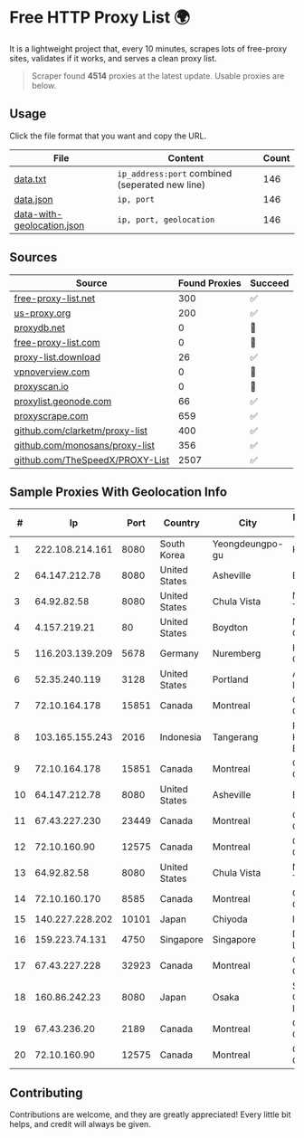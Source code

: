 
# Free HTTP Proxy List 🌍

It is a lightweight project that, every 10 minutes, scrapes lots of free-proxy sites, validates if it works, and serves a clean proxy list.


> Scraper found **4514** proxies at the latest update. Usable proxies are below.

## Usage

Click the file format that you want and copy the URL.


|File|Content|Count|
|----|-------|-----|
|[data.txt](https://raw.githubusercontent.com/themiralay/Proxy-List-World/master/data.txt)|`ip_address:port` combined (seperated new line)|146|
|[data.json](https://raw.githubusercontent.com/themiralay/Proxy-List-World/master/data.json)|`ip, port`|146|
|[data-with-geolocation.json](https://raw.githubusercontent.com/themiralay/Proxy-List-World/master/data-with-geolocation.json)|`ip, port, geolocation`|146|

## Sources

|Source|Found Proxies|Succeed|
|------|-------------|-------|
|[free-proxy-list.net](https://free-proxy-list.net)|300|✅|
|[us-proxy.org](https://www.us-proxy.org)|200|✅|
|[proxydb.net](http://proxydb.net)|0|🚫|
|[free-proxy-list.com](https://free-proxy-list.com/?page=&port=&type%5B%5D=http&type%5B%5D=https&up_time=0&search=Search)|0|🚫|
|[proxy-list.download](https://www.proxy-list.download/HTTP)|26|✅|
|[vpnoverview.com](https://vpnoverview.com/privacy/anonymous-browsing/free-proxy-servers)|0|🚫|
|[proxyscan.io](https://www.proxyscan.io)|0|🚫|
|[proxylist.geonode.com](https://proxylist.geonode.com/api/proxy-list?limit=300&page=1&sort_by=lastChecked&sort_type=desc&protocols=http,https)|66|✅|
|[proxyscrape.com](https://api.proxyscrape.com/v2/?request=displayproxies&protocol=http&timeout=10000&country=all&ssl=all&anonymity=all)|659|✅|
|[github.com/clarketm/proxy-list](https://raw.githubusercontent.com/clarketm/proxy-list/master/proxy-list-raw.txt)|400|✅|
|[github.com/monosans/proxy-list](https://raw.githubusercontent.com/monosans/proxy-list/main/proxies/http.txt)|356|✅|
|[github.com/TheSpeedX/PROXY-List](https://raw.githubusercontent.com/TheSpeedX/PROXY-List/master/http.txt)|2507|✅|


## Sample Proxies With Geolocation Info

|#|Ip|Port|Country|City|Internet Service Provider|
|-|--|----|-------|----|-------------------------|
|1|222.108.214.161|8080|South Korea|Yeongdeungpo-gu|Korea Telecom|
|2|64.147.212.78|8080|United States|Asheville|ERC Broadband|
|3|64.92.82.58|8080|United States|Chula Vista|Momentum Telecom, Inc.|
|4|4.157.219.21|80|United States|Boydton|Microsoft Corporation|
|5|116.203.139.209|5678|Germany|Nuremberg|Hetzner Online GmbH|
|6|52.35.240.119|3128|United States|Portland|Amazon.com, Inc.|
|7|72.10.164.178|15851|Canada|Montreal|GloboTech Communications|
|8|103.165.155.243|2016|Indonesia|Tangerang|PT Jaringan Keluarga Bersama|
|9|72.10.164.178|15851|Canada|Montreal|GloboTech Communications|
|10|64.147.212.78|8080|United States|Asheville|ERC Broadband|
|11|67.43.227.230|23449|Canada|Montreal|GloboTech Communications|
|12|72.10.160.90|12575|Canada|Montreal|GloboTech Communications|
|13|64.92.82.58|8080|United States|Chula Vista|Momentum Telecom, Inc.|
|14|72.10.160.170|8585|Canada|Montreal|GloboTech Communications|
|15|140.227.228.202|10101|Japan|Chiyoda|InfoSphere|
|16|159.223.74.131|4750|Singapore|Singapore|DigitalOcean, LLC|
|17|67.43.227.228|32923|Canada|Montreal|GloboTech Communications|
|18|160.86.242.23|8080|Japan|Osaka|Sony Network Communications Inc|
|19|67.43.236.20|2189|Canada|Montreal|GloboTech Communications|
|20|72.10.160.90|12575|Canada|Montreal|GloboTech Communications|



## Contributing

Contributions are welcome, and they are greatly appreciated! Every
little bit helps, and credit will always be given.

